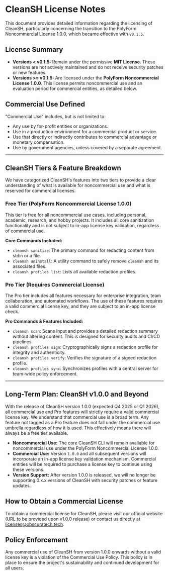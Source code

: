 # CleanSH License Notes

This document provides detailed information regarding the licensing of CleanSH, particularly concerning the transition to the PolyForm Noncommercial License 1.0.0, which became effective with `v0.1.5`.

## License Summary
* **Versions < v0.1.5:** Remain under the permissive **MIT License**. These versions are not actively maintained and do not receive security patches or new features.
* **Versions >= v0.1.5:** Are licensed under the **PolyForm Noncommercial License 1.0.0**. This license permits noncommercial use and an evaluation period for commercial entities, as detailed below.

## Commercial Use Defined
"Commercial Use" includes, but is not limited to:
* Any use by for-profit entities or organizations.
* Use in a production environment for a commercial product or service.
* Use that directly or indirectly contributes to commercial advantage or monetary compensation.
* Use by government agencies, unless covered by a separate agreement.

---

## CleanSH Tiers & Feature Breakdown

We have categorized CleanSH's features into two tiers to provide a clear understanding of what is available for noncommercial use and what is reserved for commercial licenses.

### Free Tier (PolyForm Noncommercial License 1.0.0)
This tier is free for all noncommercial use cases, including personal, academic, research, and hobby projects. It includes all core sanitization functionality and is not subject to in-app license key validation, regardless of commercial use.

**Core Commands Included:**
* `cleansh sanitize`: The primary command for redacting content from stdin or a file.
* `cleansh uninstall`: A utility command to safely remove `cleansh` and its associated files.
* `cleansh profiles list`: Lists all available redaction profiles.

### Pro Tier (Requires Commercial License)
The Pro tier includes all features necessary for enterprise integration, team collaboration, and automated workflows. The use of these features requires a valid commercial license key, and they are subject to an in-app license check.

**Pro Commands & Features Included:**
* `cleansh scan`: Scans input and provides a detailed redaction summary without altering content. This is designed for security audits and CI/CD pipelines.
* `cleansh profiles sign`: Cryptographically signs a redaction profile for integrity and authenticity.
* `cleansh profiles verify`: Verifies the signature of a signed redaction profile.
* `cleansh profiles sync`: Synchronizes profiles with a central server for team-wide policy enforcement.

---

## Long-Term Plan: CleanSH v1.0.0 and Beyond
With the release of CleanSH version 1.0.0 (expected Q4 2025 or Q1 2026), all commercial use and Pro features will strictly require a valid commercial license key. We understand that commercial use is a broad term. Any feature not tagged as a Pro feature does not fall under the commercial use umbrella regardless of how it is used. This effectively means there will always be a free tier available.

* **Noncommercial Use:** The core CleanSH CLI will remain available for noncommercial use under the PolyForm Noncommercial License 1.0.0.
* **Commercial Use:** Version `1.0.0` and all subsequent versions will incorporate an in-app license key validation mechanism. Commercial entities will be required to purchase a license key to continue using these versions.
* **Version Support:** After version 1.0.0 is released, we will no longer be supporting 0.x.x versions of CleanSH with security patches or feature updates.

## How to Obtain a Commercial License
To obtain a commercial license for CleanSH, please visit our official website (URL to be provided upon v1.0.0 release) or contact us directly at [licenses@obscuratech.tech](mailto:licenses@obscuratech.tech).

## Policy Enforcement
Any commercial use of CleanSH from version 1.0.0 onwards without a valid license key is a violation of the Commercial Use Policy. This policy is in place to ensure the project's sustainability and continued development for all users.